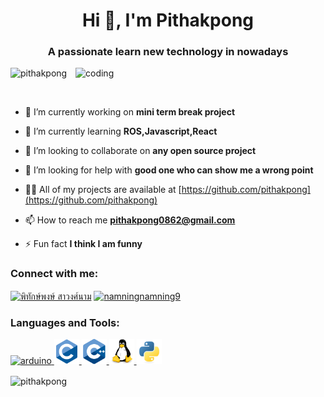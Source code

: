 <h1 align="center">Hi 👋, I'm Pithakpong</h1>
<h3 align="center">A passionate learn new technology in nowadays</h3>
<img align="right" alt="coding" width="400" arc="https://tenor.com/th/view/programmer-rounded-edges-gif-26214286">
<p align="left"> <img src="https://komarev.com/ghpvc/?username=pithakpong&label=Profile%20views&color=0e75b6&style=flat" alt="pithakpong" /> </p>

<p align="left"> <a href="https://twitter.com/" target="blank"><img src="https://img.shields.io/twitter/follow/?logo=twitter&style=for-the-badge" alt="" /></a> </p>

- 🔭 I’m currently working on **mini term break project**

- 🌱 I’m currently learning **ROS,Javascript,React**

- 👯 I’m looking to collaborate on **any open source project**

- 🤝 I’m looking for help with **good one who can show me a wrong point**

- 👨‍💻 All of my projects are available at [https://github.com/pithakpong](https://github.com/pithakpong)

- 📫 How to reach me **pithakpong0862@gmail.com**

- ⚡ Fun fact **I think I am funny**

<h3 align="left">Connect with me:</h3>
<p align="left">
<a href="https://web.facebook.com/profile.php?id=100011026087998" target="blank"><img align="center" src="https://raw.githubusercontent.com/rahuldkjain/github-profile-readme-generator/master/src/images/icons/Social/facebook.svg" alt="พิทักษ์พงษ์ สาวงศ์นาม" height="30" width="40" /></a>
<a href="https://www.instagram.com/namningnamning9/" target="blank"><img align="center" src="https://raw.githubusercontent.com/rahuldkjain/github-profile-readme-generator/master/src/images/icons/Social/instagram.svg" alt="namningnamning9" height="30" width="40" /></a>
</p>

<h3 align="left">Languages and Tools:</h3>
<p align="left"> <a href="https://www.arduino.cc/" target="_blank" rel="noreferrer"> <img src="https://cdn.worldvectorlogo.com/logos/arduino-1.svg" alt="arduino" width="40" height="40"/> </a> <a href="https://www.cprogramming.com/" target="_blank" rel="noreferrer"> <img src="https://raw.githubusercontent.com/devicons/devicon/master/icons/c/c-original.svg" alt="c" width="40" height="40"/> </a> <a href="https://www.w3schools.com/cpp/" target="_blank" rel="noreferrer"> <img src="https://raw.githubusercontent.com/devicons/devicon/master/icons/cplusplus/cplusplus-original.svg" alt="cplusplus" width="40" height="40"/> </a> <a href="https://www.linux.org/" target="_blank" rel="noreferrer"> <img src="https://raw.githubusercontent.com/devicons/devicon/master/icons/linux/linux-original.svg" alt="linux" width="40" height="40"/> </a> <a href="https://www.python.org" target="_blank" rel="noreferrer"> <img src="https://raw.githubusercontent.com/devicons/devicon/master/icons/python/python-original.svg" alt="python" width="40" height="40"/> </a> </p>


<p><img align="center" src="https://github-readme-streak-stats.herokuapp.com/?user=pithakpong&" alt="pithakpong" /></p>
